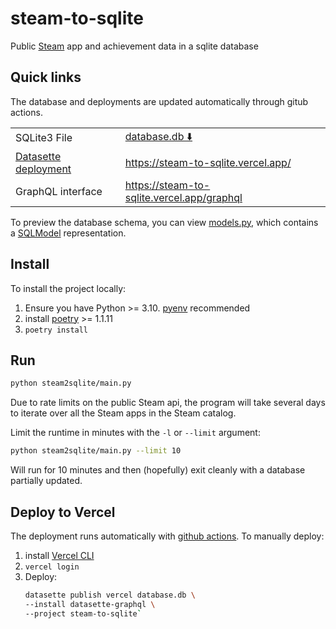 # steam-to-sqlite

Public [Steam](https://store.steampowered.com/) app and achievement data in a sqlite database

## Quick links

The database and deployments are updated automatically through gitub actions.

| | |
|-|-|
|SQLite3 File|[database.db ⬇️](https://github.com/falkben/steam2sqlite/raw/main/database.db) |
|[Datasette deployment](https://datasette.io/)|<https://steam-to-sqlite.vercel.app/>|
|GraphQL interface|<https://steam-to-sqlite.vercel.app/graphql>|

To preview the database schema, you can view [models.py](/steam2sqlite/models.py), which contains a [SQLModel](https://sqlmodel.tiangolo.com/) representation.

## Install

To install the project locally:

1. Ensure you have Python >= 3.10. [pyenv](https://github.com/pyenv/pyenv) recommended
2. install [poetry](https://python-poetry.org/) >= 1.1.11
3. `poetry install`

## Run

```sh
python steam2sqlite/main.py
```

Due to rate limits on the public Steam api, the program will take several days to iterate over all the Steam apps in the Steam catalog.

Limit the runtime in minutes with the `-l` or `--limit` argument:

```sh
python steam2sqlite/main.py --limit 10
```

Will run for 10 minutes and then (hopefully) exit cleanly with a database partially updated.

## Deploy to Vercel

The deployment runs automatically with [github actions](/.github/workflows/main.yml). To manually deploy:

1. install [Vercel CLI](https://vercel.com/cli)
2. `vercel login`
3. Deploy:
    ```sh
    datasette publish vercel database.db \
    --install datasette-graphql \
    --project steam-to-sqlite`
    ```
